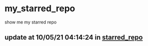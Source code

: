 # my_starred_repo
show me my starred repo

update at 10/05/21 04:14:24 in [starred_repo](./index.html)
---

